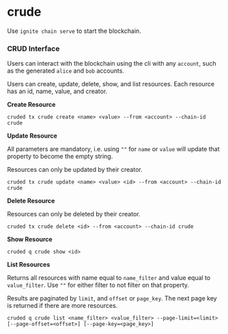 # crude

Use `ignite chain serve` to start the blockchain.

### CRUD Interface

Users can interact with the blockchain using the cli with any `account`, such as the generated `alice` and `bob` accounts.

Users can create, update, delete, show, and list resources.
Each resource has an id, name, value, and creator.

**Create Resource** 

```
cruded tx crude create <name> <value> --from <account> --chain-id crude
```



**Update Resource**

All parameters are mandatory, i.e. using `""` for `name` or `value` will update that property to become the empty string.

Resources can only be updated by their creator.

```
cruded tx crude update <name> <value> <id> --from <account> --chain-id crude
```



**Delete Resource**

Resources can only be deleted by their creator.

```
cruded tx crude delete <id> --from <account> --chain-id crude
```



**Show Resource**

```
cruded q crude show <id>
```



**List Resources**

Returns all resources with name equal to `name_filter` and value equal to `value_filter`.
Use `""` for either filter to not filter on that property.

Results are paginated by `limit`, and `offset` or `page_key`. 
The next page key is returned if there are more resources.

```
cruded q crude list <name_filter> <value_filter> --page-limit=<limit> [--page-offset=<offset>] [--page-key=<page_key>]
```